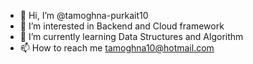 - 👋 Hi, I’m @tamoghna-purkait10
- 👀 I’m interested in Backend and Cloud framework
- 🌱 I’m currently learning Data Structures and Algorithm
- 📫 How to reach me tamoghna10@hotmail.com

<!---
tamoghna-purkait10/tamoghna-purkait10 is a ✨ special ✨ repository because its `README.md` (this file) appears on your GitHub profile.
You can click the Preview link to take a look at your changes.
--->
